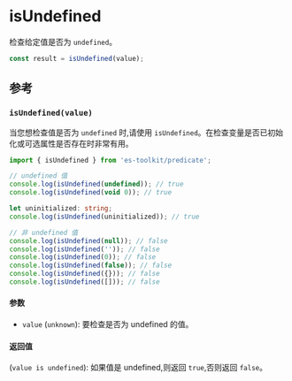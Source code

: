 # isUndefined

检查给定值是否为 `undefined`。

```typescript
const result = isUndefined(value);
```

## 参考

### `isUndefined(value)`

当您想检查值是否为 `undefined` 时,请使用 `isUndefined`。在检查变量是否已初始化或可选属性是否存在时非常有用。

```typescript
import { isUndefined } from 'es-toolkit/predicate';

// undefined 值
console.log(isUndefined(undefined)); // true
console.log(isUndefined(void 0)); // true

let uninitialized: string;
console.log(isUndefined(uninitialized)); // true

// 非 undefined 值
console.log(isUndefined(null)); // false
console.log(isUndefined('')); // false
console.log(isUndefined(0)); // false
console.log(isUndefined(false)); // false
console.log(isUndefined({})); // false
console.log(isUndefined([])); // false
```

#### 参数

- `value` (`unknown`): 要检查是否为 undefined 的值。

#### 返回值

(`value is undefined`): 如果值是 undefined,则返回 `true`,否则返回 `false`。
